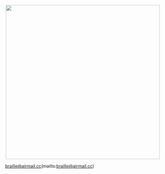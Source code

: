 <div id="header" align="center">
  <img src="https://external-content.duckduckgo.com/iu/?u=https%3A%2F%2Fmedia1.tenor.com%2Fimages%2Fcda2e1e1545a75a7cd0f026e86b46d44%2Ftenor.gif%3Fitemid%3D14664086&f=1&nofb=1&ipt=263373ff59bcbda3ae2c3cd6a237ee72369bd15ac01ce35e9c7d66f80c7d0008&ipo=images" width="500"/>
</div>

braille@airmail.cc(mailto:braille@airmail.cc)
